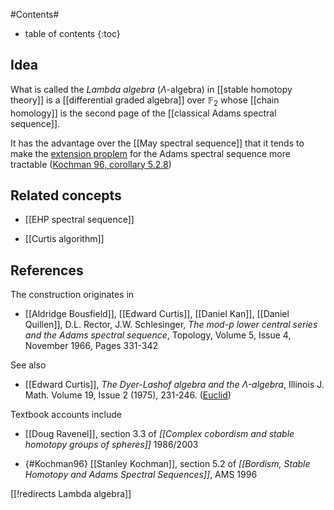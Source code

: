 
#Contents#
* table of contents
{:toc}

## Idea

What is called the _Lambda algebra_ ($\Lambda$-algebra) in [[stable homotopy theory]] is a [[differential graded algebra]] over $\mathbb{F}_2$ whose [[chain homology]] is the second page of the [[classical Adams spectral sequence]].

It has the advantage over the [[May spectral sequence]] that it tends to make the [extension proplem](spectral+sequence#ExtensionProblem) for the Adams spectral sequence more tractable ([Kochman 96, corollary 5.2.8](#Kochman96))

## Related concepts

* [[EHP spectral sequence]]

* [[Curtis algorithm]]

## References

The construction originates in

* [[Aldridge Bousfield]], [[Edward Curtis]], [[Daniel Kan]], [[Daniel Quillen]], D.L. Rector, J.W. Schlesinger, _The mod-$p$ lower central series and the Adams spectral sequence_, Topology, Volume 5, Issue 4, November 1966, Pages 331-342

See also

* [[Edward Curtis]], _The Dyer-Lashof algebra and the $\Lambda$-algebra_,     Illinois J. Math. Volume 19, Issue 2 (1975), 231-246. ([Euclid](http://projecteuclid.org/euclid.ijm/1256050812))

Textbook accounts include

* [[Doug Ravenel]], section 3.3 of _[[Complex cobordism and stable homotopy groups of spheres]]_ 1986/2003

* {#Kochman96} [[Stanley Kochman]], section 5.2 of _[[Bordism, Stable Homotopy and Adams Spectral Sequences]]_, AMS 1996


[[!redirects Lambda algebra]]